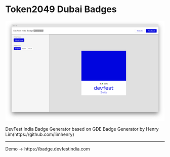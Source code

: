 # Token2049 Dubai Badges

<img src="https://raw.githubusercontent.com/DevFest-India/website-data/master/screenshot-badge-devfestindia-com-1604646057239.png"/>
<p>DevFest India Badge Generator based on GDE Badge Generator by Henry Lim(https://github.com/limhenry)</p>
<hr>
Demo -> https://badge.devfestindia.com